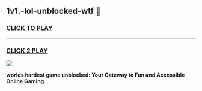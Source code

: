 
## 1v1.-lol-unblocked-wtf 👋
<h3>
<a href="https://premium.freeplayer.one?title=1v1.-lol-unblocked-wtf&ref=14F">CLICK TO PLAY</a></h3>
<hr>

<h3>
<a href="https://premium.freeplayer.one?title=1v1.-lol-unblocked-wtf&ref=14F">CLICK 2 PLAY</a>
  
</h3>

<a href="https://premium.freeplayer.one?title=1v1.-lol-unblocked-wtf&ref=12F/"><img src="https://clearcache.store/games.png"></a>


**worlds hardest game unblocked: Your Gateway to Fun and Accessible Online Gaming**
